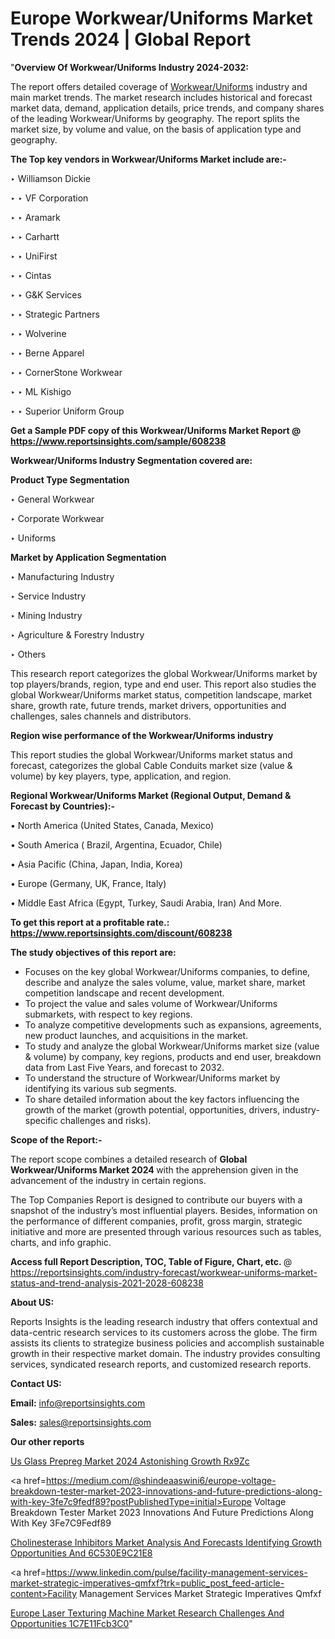 # Europe Workwear/Uniforms Market Trends 2024 | Global Report

"<strong>Overview Of Workwear/Uniforms Industry 2024-2032:</strong>

The report offers detailed coverage of <a href=https://www.reportsinsights.com/sample/608238>Workwear/Uniforms</a> industry and main market trends. The market research includes historical and forecast market data, demand, application details, price trends, and company shares of the leading Workwear/Uniforms by geography. The report splits the market size, by volume and value, on the basis of application type and geography.

<strong>The Top key vendors in Workwear/Uniforms Market include are:- </strong>

‣ Williamson Dickie

‣ 
‣ VF Corporation

‣ 
‣ Aramark

‣ 
‣ Carhartt

‣ 
‣ UniFirst

‣ 
‣ Cintas

‣ 
‣ G&K Services

‣ 
‣ Strategic Partners

‣ 
‣ Wolverine

‣ 
‣ Berne Apparel

‣ 
‣ CornerStone Workwear

‣ 
‣ ML Kishigo

‣ 
‣ Superior Uniform Group

<strong>Get a Sample PDF copy of this Workwear/Uniforms Market Report </strong><strong>@ <a href=https://www.reportsinsights.com/sample/608238 style=color:#0000ff;>https://www.reportsinsights.com/sample/608238</a> </strong>

<strong>Workwear/Uniforms Industry Segmentation covered are:</strong>

<strong>Product Type Segmentation</strong>

‣    General Workwear

‣ Corporate Workwear

‣ Uniforms

<strong>Market by Application Segmentation</strong>

‣   Manufacturing Industry

‣ Service Industry

‣ Mining Industry

‣ Agriculture & Forestry Industry

‣ Others

This research report categorizes the global Workwear/Uniforms market by top players/brands, region, type and end user. This report also studies the global Workwear/Uniforms market status, competition landscape, market share, growth rate, future trends, market drivers, opportunities and challenges, sales channels and distributors.

<strong>Region wise performance of the Workwear/Uniforms industry</strong><strong> </strong>

This report studies the global Workwear/Uniforms market status and forecast, categorizes the global Cable Conduits market size (value &amp; volume) by key players, type, application, and region. 

<strong>Regional Workwear/Uniforms Market (Regional Output, Demand &amp; Forecast by Countries):-</strong>

• North America (United States, Canada, Mexico)

• South America ( Brazil, Argentina, Ecuador, Chile)

• Asia Pacific (China, Japan, India, Korea)

• Europe (Germany, UK, France, Italy)

• Middle East Africa (Egypt, Turkey, Saudi Arabia, Iran) And More.

<strong>To get this report at a profitable rate.: <a href=https://www.reportsinsights.com/discount/608238 style=color:#0000ff;>https://www.reportsinsights.com/discount/608238</a></strong>

<strong>The study objectives of this report are:</strong>
<ul>
  <li>Focuses on the key global Workwear/Uniforms companies, to define, describe and analyze the sales volume, value, market share, market competition landscape and recent development.</li>
  <li>To project the value and sales volume of Workwear/Uniforms submarkets, with respect to key regions.</li>
  <li>To analyze competitive developments such as expansions, agreements, new product launches, and acquisitions in the market.</li>
  <li>To study and analyze the global Workwear/Uniforms market size (value &amp; volume) by company, key regions, products and end user, breakdown data from Last Five Years, and forecast to 2032.</li>
  <li>To understand the structure of Workwear/Uniforms market by identifying its various sub segments.</li>
  <li>To share detailed information about the key factors influencing the growth of the market (growth potential, opportunities, drivers, industry-specific challenges and risks).</li>
</ul>
<strong>Scope of the Report:-</strong><strong> </strong>

The report scope combines a detailed research of <strong>Global Workwear/Uniforms Market 2024 </strong>with the apprehension given in the advancement of the industry in certain regions.

The Top Companies Report is designed to contribute our buyers with a snapshot of the industry’s most influential players. Besides, information on the performance of different companies, profit, gross margin, strategic initiative and more are presented through various resources such as tables, charts, and info graphic.

<strong>Access full Report Description, TOC, Table of Figure, Chart, etc. </strong>@   <a href=https://reportsinsights.com/industry-forecast/workwear-uniforms-market-status-and-trend-analysis-2021-2028-608238 style=color:#0000ff;>https://reportsinsights.com/industry-forecast/workwear-uniforms-market-status-and-trend-analysis-2021-2028-608238</a>

<strong>About US:</strong>

Reports Insights is the leading research industry that offers contextual and data-centric research services to its customers across the globe. The firm assists its clients to strategize business policies and accomplish sustainable growth in their respective market domain. The industry provides consulting services, syndicated research reports, and customized research reports.

<strong>Contact US:</strong>

<p class=""""><b>Email:</b> <a href=mailto:info@reportsinsights.com>info@reportsinsights.com</a></p>
<p class=""""><b>Sales:</b> <a href=mailto:sales@reportsinsights.com>sales@reportsinsights.com</a></p>

<strong>Our other reports</strong>

<a href=https://www.linkedin.com/pulse/us-glass-prepreg-market-2024-astonishing-growth-rx9zc/>Us Glass Prepreg Market 2024 Astonishing Growth Rx9Zc</a>

<a href=https://medium.com/@shindeaaswini6/europe-voltage-breakdown-tester-market-2023-innovations-and-future-predictions-along-with-key-3fe7c9fedf89?postPublishedType=initial>Europe Voltage Breakdown Tester Market 2023 Innovations And Future Predictions Along With Key 3Fe7C9Fedf89</a>

<a href=https://medium.com/@jagruti.reportsinsights/cholinesterase-inhibitors-market-analysis-and-forecasts-identifying-growth-opportunities-and-6c530e9c21e8>Cholinesterase Inhibitors Market Analysis And Forecasts Identifying Growth Opportunities And 6C530E9C21E8</a>

<a href=https://www.linkedin.com/pulse/facility-management-services-market-strategic-imperatives-qmfxf?trk=public_post_feed-article-content>Facility Management Services Market Strategic Imperatives Qmfxf</a>

<a href=https://medium.com/@nadeemkazi0003/europe-laser-texturing-machine-market-research-challenges-and-opportunities-1c7e11fcb3c0>Europe Laser Texturing Machine Market Research Challenges And Opportunities 1C7E11Fcb3C0</a>"
